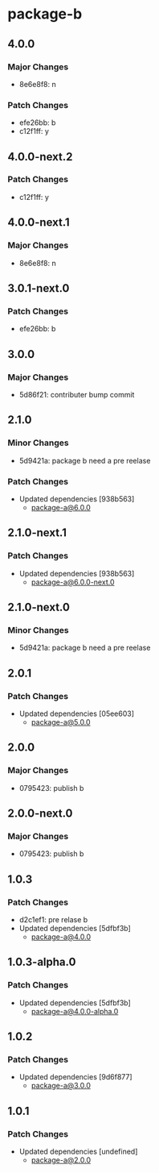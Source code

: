 # package-b

## 4.0.0

### Major Changes

- 8e6e8f8: n

### Patch Changes

- efe26bb: b
- c12f1ff: y

## 4.0.0-next.2

### Patch Changes

- c12f1ff: y

## 4.0.0-next.1

### Major Changes

- 8e6e8f8: n

## 3.0.1-next.0

### Patch Changes

- efe26bb: b

## 3.0.0

### Major Changes

- 5d86f21: contributer bump commit

## 2.1.0

### Minor Changes

- 5d9421a: package b need a pre reelase

### Patch Changes

- Updated dependencies [938b563]
  - package-a@6.0.0

## 2.1.0-next.1

### Patch Changes

- Updated dependencies [938b563]
  - package-a@6.0.0-next.0

## 2.1.0-next.0

### Minor Changes

- 5d9421a: package b need a pre reelase

## 2.0.1

### Patch Changes

- Updated dependencies [05ee603]
  - package-a@5.0.0

## 2.0.0

### Major Changes

- 0795423: publish b

## 2.0.0-next.0

### Major Changes

- 0795423: publish b

## 1.0.3

### Patch Changes

- d2c1ef1: pre relase b
- Updated dependencies [5dfbf3b]
  - package-a@4.0.0

## 1.0.3-alpha.0

### Patch Changes

- Updated dependencies [5dfbf3b]
  - package-a@4.0.0-alpha.0

## 1.0.2

### Patch Changes

- Updated dependencies [9d6f877]
  - package-a@3.0.0

## 1.0.1

### Patch Changes

- Updated dependencies [undefined]
  - package-a@2.0.0

